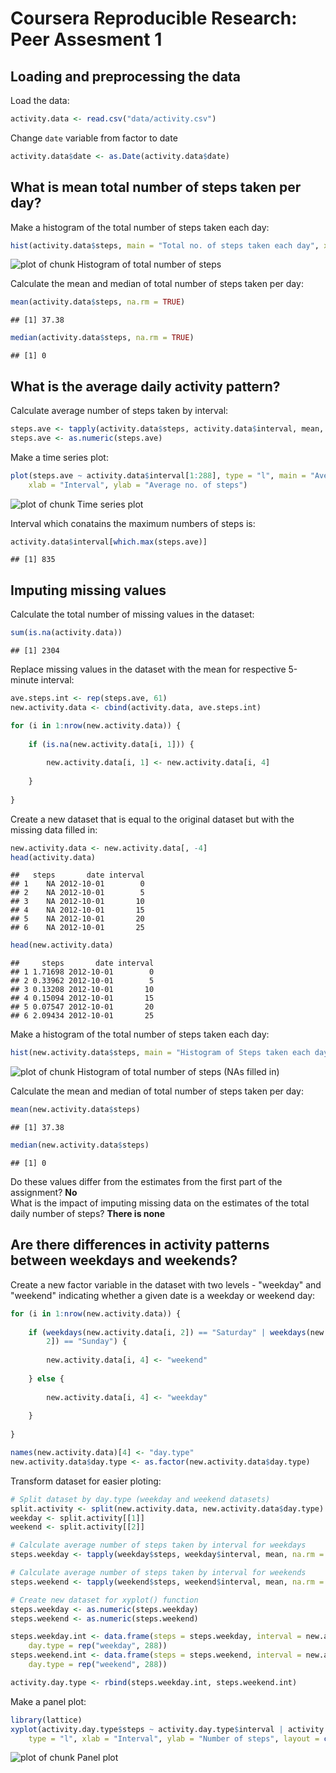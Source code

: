 Coursera Reproducible Research: Peer Assesment 1
===============================================

  
## Loading and preprocessing the data

Load the data:

```r
activity.data <- read.csv("data/activity.csv")
```

Change `date` variable from factor to date

```r
activity.data$date <- as.Date(activity.data$date)
```


  
## What is mean total number of steps taken per day?

Make a histogram of the total number of steps taken each day:

```r
hist(activity.data$steps, main = "Total no. of steps taken each day", xlab = "Steps taken")
```

![plot of chunk Histogram of total number of steps](figure/Histogram_of_total_number_of_steps.png) 


Calculate the mean and median of total number of steps taken per day:

```r
mean(activity.data$steps, na.rm = TRUE)
```

```
## [1] 37.38
```

```r
median(activity.data$steps, na.rm = TRUE)
```

```
## [1] 0
```


  
## What is the average daily activity pattern?

Calculate average number of steps taken by interval:

```r
steps.ave <- tapply(activity.data$steps, activity.data$interval, mean, na.rm = TRUE)
steps.ave <- as.numeric(steps.ave)
```


Make a time series plot:

```r
plot(steps.ave ~ activity.data$interval[1:288], type = "l", main = "Average daily activity pattern", 
    xlab = "Interval", ylab = "Average no. of steps")
```

![plot of chunk Time series plot](figure/Time_series_plot.png) 


Interval which conatains the maximum numbers of steps is:

```r
activity.data$interval[which.max(steps.ave)]
```

```
## [1] 835
```


  
## Imputing missing values

Calculate the total number of missing values in the dataset:

```r
sum(is.na(activity.data))
```

```
## [1] 2304
```


Replace missing values in the dataset with the mean for respective 5-minute interval:

```r
ave.steps.int <- rep(steps.ave, 61)
new.activity.data <- cbind(activity.data, ave.steps.int)

for (i in 1:nrow(new.activity.data)) {
    
    if (is.na(new.activity.data[i, 1])) {
        
        new.activity.data[i, 1] <- new.activity.data[i, 4]
        
    }
    
}
```


Create a new dataset that is equal to the original dataset but with the missing data filled in: 

```r
new.activity.data <- new.activity.data[, -4]
head(activity.data)
```

```
##   steps       date interval
## 1    NA 2012-10-01        0
## 2    NA 2012-10-01        5
## 3    NA 2012-10-01       10
## 4    NA 2012-10-01       15
## 5    NA 2012-10-01       20
## 6    NA 2012-10-01       25
```

```r
head(new.activity.data)
```

```
##     steps       date interval
## 1 1.71698 2012-10-01        0
## 2 0.33962 2012-10-01        5
## 3 0.13208 2012-10-01       10
## 4 0.15094 2012-10-01       15
## 5 0.07547 2012-10-01       20
## 6 2.09434 2012-10-01       25
```


Make a histogram of the total number of steps taken each day:

```r
hist(new.activity.data$steps, main = "Histogram of Steps taken each day", xlab = "Steps taken")
```

![plot of chunk Histogram of total number of steps (NAs filled in)](figure/Histogram_of_total_number_of_steps__NAs_filled_in_.png) 


Calculate the mean and median of total number of steps taken per day:

```r
mean(new.activity.data$steps)
```

```
## [1] 37.38
```

```r
median(new.activity.data$steps)
```

```
## [1] 0
```


Do these values differ from the estimates from the first part of the assignment? **No**  
What is the impact of imputing missing data on the estimates of the total daily number of steps? **There is none**

  
## Are there differences in activity patterns between weekdays and weekends?

Create a new factor variable in the dataset with two levels - "weekday" and "weekend" indicating whether a given date is a weekday or weekend day:

```r
for (i in 1:nrow(new.activity.data)) {
    
    if (weekdays(new.activity.data[i, 2]) == "Saturday" | weekdays(new.activity.data[i, 
        2]) == "Sunday") {
        
        new.activity.data[i, 4] <- "weekend"
        
    } else {
        
        new.activity.data[i, 4] <- "weekday"
        
    }
    
}

names(new.activity.data)[4] <- "day.type"
new.activity.data$day.type <- as.factor(new.activity.data$day.type)
```


Transform dataset for easier ploting:

```r
# Split dataset by day.type (weekday and weekend datasets)
split.activity <- split(new.activity.data, new.activity.data$day.type)
weekday <- split.activity[[1]]
weekend <- split.activity[[2]]

# Calculate average number of steps taken by interval for weekdays
steps.weekday <- tapply(weekday$steps, weekday$interval, mean, na.rm = TRUE)

# Calculate average number of steps taken by interval for weekends
steps.weekend <- tapply(weekend$steps, weekend$interval, mean, na.rm = TRUE)

# Create new dataset for xyplot() function
steps.weekday <- as.numeric(steps.weekday)
steps.weekend <- as.numeric(steps.weekend)

steps.weekday.int <- data.frame(steps = steps.weekday, interval = new.activity.data$interval[1:288], 
    day.type = rep("weekday", 288))
steps.weekend.int <- data.frame(steps = steps.weekend, interval = new.activity.data$interval[1:288], 
    day.type = rep("weekend", 288))

activity.day.type <- rbind(steps.weekday.int, steps.weekend.int)
```


Make a panel plot:

```r
library(lattice)
xyplot(activity.day.type$steps ~ activity.day.type$interval | activity.day.type$day.type, 
    type = "l", xlab = "Interval", ylab = "Number of steps", layout = c(1, 2))
```

![plot of chunk Panel plot](figure/Panel_plot.png) 


